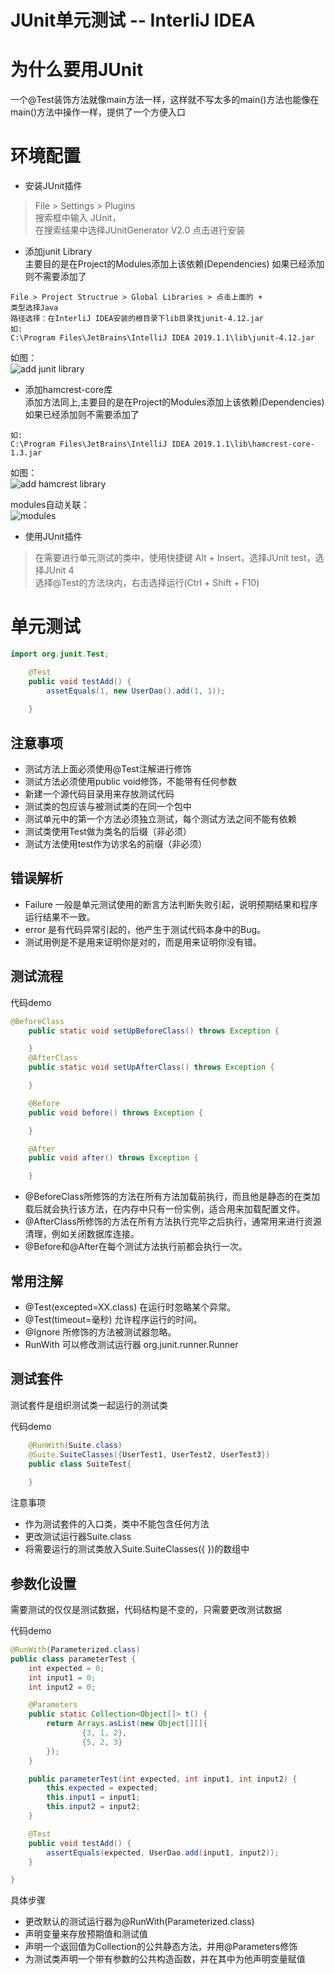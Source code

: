 JUnit单元测试 -- InterliJ IDEA
==

# 为什么要用JUnit
一个@Test装饰方法就像main方法一样，这样就不写太多的main()方法也能像在main()方法中操作一样，提供了一个方便入口

# 环境配置
* 安装JUnit插件
>File > Settings > Plugins  
搜索框中输入 JUnit，  
在搜索结果中选择JUnitGenerator V2.0 点击进行安装

* 添加junit Library  
主要目的是在Project的Modules添加上该依赖(Dependencies) 如果已经添加则不需要添加了
```text
File > Project Structrue > Global Libraries > 点击上面的 + 
类型选择Java
路径选择：在InterliJ IDEA安装的根目录下lib目录找junit-4.12.jar
如:
C:\Program Files\JetBrains\IntelliJ IDEA 2019.1.1\lib\junit-4.12.jar

```
如图：  
![add junit library](./images/JUnit/junit.png)

* 添加hamcrest-core库  
添加方法同上,主要目的是在Project的Modules添加上该依赖(Dependencies) 如果已经添加则不需要添加了
```text
如:
C:\Program Files\JetBrains\IntelliJ IDEA 2019.1.1\lib\hamcrest-core-1.3.jar

```

如图：  
![add hamcrest library](./images/JUnit/hamcrest-core.png)

modules自动关联：  
![modules](./images/JUnit/modules.png)


* 使用JUnit插件
>在需要进行单元测试的类中，使用快捷键 Alt + Insert，选择JUnit test，选择JUnit 4  
选择@Test的方法块内，右击选择运行(Ctrl +  Shift + F10)

# 单元测试
```java
import org.junit.Test;

    @Test
    public void testAdd() {
        assetEquals(1, new UserDao().add(1, 1));
    
    }

```
## 注意事项
* 测试方法上面必须使用@Test注解进行修饰
* 测试方法必须使用public void修饰，不能带有任何参数
* 新建一个源代码目录用来存放测试代码
* 测试类的包应该与被测试类的在同一个包中
* 测试单元中的第一个方法必须独立测试，每个测试方法之间不能有依赖
* 测试类使用Test做为类名的后缀（非必须）
* 测试方法使用test作为访求名的前缀（非必须）

## 错误解析
* Failure 一般是单元测试使用的断言方法判断失败引起，说明预期结果和程序运行结果不一致。
* error 是有代码异常引起的，他产生于测试代码本身中的Bug。
* 测试用例是不是用来证明你是对的，而是用来证明你没有错。
    
## 测试流程
代码demo
```java
@BeforeClass
    public static void setUpBeforeClass() throws Exception {

    }
    @AfterClass
    public static void setUpAfterClass() throws Exception {

    }

    @Before
    public void before() throws Exception {

    }

    @After
    public void after() throws Exception {

    }

```
* @BeforeClass所修饰的方法在所有方法加载前执行，而且他是静态的在类加载后就会执行该方法，在内存中只有一份实例，适合用来加载配置文件。
* @AfterClass所修饰的方法在所有方法执行完毕之后执行，通常用来进行资源清理，例如关闭数据库连接。
* @Before和@After在每个测试方法执行前都会执行一次。

## 常用注解
* @Test(excepted=XX.class) 在运行时忽略某个异常。
* @Test(timeout=毫秒) 允许程序运行的时间。
* @Ignore 所修饰的方法被测试器忽略。
* RunWith 可以修改测试运行器 org.junit.runner.Runner

## 测试套件
测试套件是组织测试类一起运行的测试类

代码demo
```java
    @RunWith(Suite.class)
    @Suite.SuiteClasses({UserTest1, UserTest2, UserTest3})
    public class SuiteTest{
        
    }

```
注意事项
* 作为测试套件的入口类，类中不能包含任何方法
* 更改测试运行器Suite.class
* 将需要运行的测试类放入Suite.SuiteClasses({ })的数组中

## 参数化设置
需要测试的仅仅是测试数据，代码结构是不变的，只需要更改测试数据

代码demo
```java
@RunWith(Parameterized.class)
public class parameterTest {
    int expected = 0;
    int input1 = 0;
    int input2 = 0;

    @Parameters
    public static Collection<Object[]> t() {
        return Arrays.asList(new Object[][]{
                {3, 1, 2},
                {5, 2, 3}
        });
    }

    public parameterTest(int expected, int input1, int input2) {
        this.expected = expected;
        this.input1 = input1;
        this.input2 = input2;
    }

    @Test
    public void testAdd() {
        assertEquals(expected, UserDao.add(input1, input2));
    }

}

```

具体步骤
* 更改默认的测试运行器为@RunWith(Parameterized.class)
* 声明变量来存放预期值和测试值
* 声明一个返回值为Collection的公共静态方法，并用@Parameters修饰
* 为测试类声明一个带有参数的公共构造函数，并在其中为他声明变量赋值